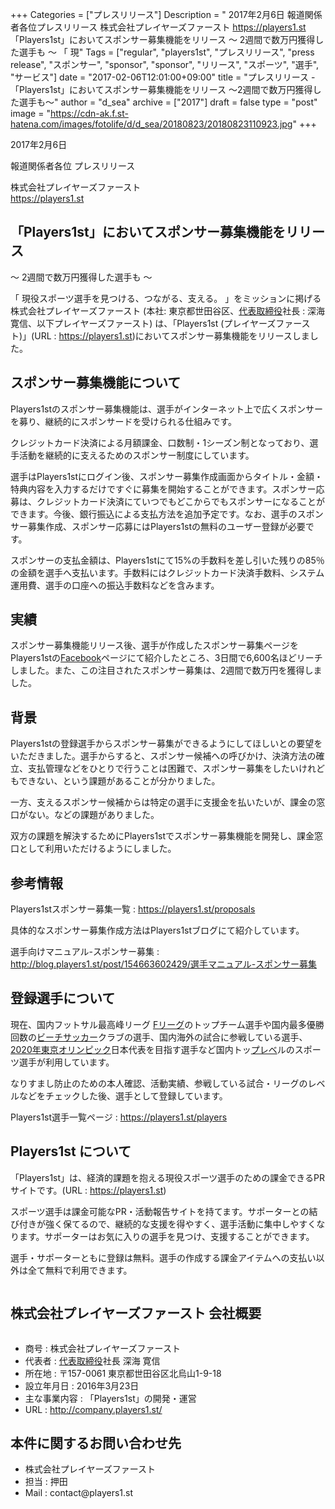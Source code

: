 +++
Categories = ["プレスリリース"]
Description = " 2017年2月6日  報道関係者各位プレスリリース  株式会社プレイヤーズファースト https://players1.st  「Players1st」においてスポンサー募集機能をリリース  〜 2週間で数万円獲得した選手も 〜  「 現"
Tags = ["regular", "players1st", "プレスリリース", "press release", "スポンサー", "sponsor", "sponsor", "リリース", "スポーツ", "選手", "サービス"]
date = "2017-02-06T12:01:00+09:00"
title = "プレスリリース - 「Players1st」においてスポンサー募集機能をリリース 〜2週間で数万円獲得した選手も〜"
author = "d_sea"
archive = ["2017"]
draft = false
type = "post"
image = "https://cdn-ak.f.st-hatena.com/images/fotolife/d/d_sea/20180823/20180823110923.jpg"
+++

<body>
<p>2017年2月6日</p>




<p>報道関係者各位
プレスリリース</p>




<p>株式会社プレイヤーズファースト<a href="https://players1.st"><br>https://players1.st</a></p>




<h2>「Players1st」においてスポンサー募集機能をリリース</h2>




<p>〜 2週間で数万円獲得した選手も 〜</p>




<p>「 現役スポーツ選手を見つける、つながる、支える。 」をミッションに掲げる株式会社プレイヤーズファースト (本社: 東京都世田谷区、<a class="keyword" href="http://d.hatena.ne.jp/keyword/%C2%E5%C9%BD%BC%E8%C4%F9%CC%F2">代表取締役</a>社長 : 深海 寛信、以下プレイヤーズファースト) は、「Players1st (プレイヤーズファースト)」(URL : <a href="https://players1.st">https://players1.st</a>)においてスポンサー募集機能をリリースしました。</p>




<h2>スポンサー募集機能について</h2>




<p>Players1stのスポンサー募集機能は、選手がインターネット上で広くスポンサーを募り、継続的にスポンサードを受けられる仕組みです。</p>




<p>クレジットカード決済による月額課金、口数制・1シーズン制となっており、選手活動を継続的に支えるためのスポンサー制度にしています。</p>




<p>選手はPlayers1stにログイン後、スポンサー募集作成画面からタイトル・金額・特典内容を入力するだけですぐに募集を開始することができます。スポンサー応募は、クレジットカード決済にていつでもどこからでもスポンサーになることができます。今後、銀行振込による支払方法を追加予定です。なお、選手のスポンサー募集作成、スポンサー応募にはPlayers1stの無料のユーザー登録が必要です。</p>




<p>スポンサーの支払金額は、Players1stにて15%の手数料を差し引いた残りの85％の金額を選手へ支払います。手数料にはクレジットカード決済手数料、システム運用費、選手の口座への振込手数料などを含みます。</p>




<h2>実績</h2>




<p>スポンサー募集機能リリース後、選手が作成したスポンサー募集ページをPlayers1stの<a class="keyword" href="http://d.hatena.ne.jp/keyword/Facebook">Facebook</a>ページにて紹介したところ、3日間で6,600名ほどリーチしました。また、この注目されたスポンサー募集は、2週間で数万円を獲得しました。</p>




<h2>背景</h2>




<p>Players1stの登録選手からスポンサー募集ができるようにしてほしいとの要望をいただきました。選手からすると、スポンサー候補への呼びかけ、決済方法の確立、支払管理などをひとりで行うことは困難で、スポンサー募集をしたいけれどもできない、という課題があることが分かりました。</p>




<p>一方、支えるスポンサー候補からは特定の選手に支援金を払いたいが、課金の窓口がない。などの課題がありました。</p>




<p>双方の課題を解決するためにPlayers1stでスポンサー募集機能を開発し、課金窓口として利用いただけるようにしました。</p>




<h2>参考情報</h2>




<p>Players1stスポンサー募集一覧 : <a href="https://players1.st/proposals">https://players1.st/proposals</a></p>




<p>具体的なスポンサー募集作成方法はPlayers1stブログにて紹介しています。</p>




<p>選手向けマニュアル-スポンサー募集 : <a href="http://blog.players1.st/post/154663602429/%E9%81%B8%E6%89%8B%E3%83%9E%E3%83%8B%E3%83%A5%E3%82%A2%E3%83%AB-%E3%82%B9%E3%83%9D%E3%83%B3%E3%82%B5%E3%83%BC%E5%8B%9F%E9%9B%86">http://blog.players1.st/post/154663602429/選手マニュアル-スポンサー募集</a></p>




<h2>登録選手について</h2>




<p>現在、国内フットサル最高峰リーグ <a class="keyword" href="http://d.hatena.ne.jp/keyword/F%A5%EA%A1%BC%A5%B0">Fリーグ</a>のトップチーム選手や国内最多優勝回数の<a class="keyword" href="http://d.hatena.ne.jp/keyword/%A5%D3%A1%BC%A5%C1%A5%B5%A5%C3%A5%AB%A1%BC">ビーチサッカー</a>クラブの選手、国内海外の試合に参戦している選手、<a class="keyword" href="http://d.hatena.ne.jp/keyword/2020%C7%AF%C5%EC%B5%FE%A5%AA%A5%EA%A5%F3%A5%D4%A5%C3%A5%AF">2020年東京オリンピック</a>日本代表を目指す選手など国内トッ<a class="keyword" href="http://d.hatena.ne.jp/keyword/%A5%D7%A5%EC%A5%D9">プレベ</a>ルのスポーツ選手が利用しています。</p>




<p>なりすまし防止のための本人確認、活動実績、参戦している試合・リーグのレベルなどをチェックした後、選手として登録しています。</p>




<p>Players1st選手一覧ページ : <a href="https://players1.st/players">https://players1.st/players</a></p>




<h2>Players1st について</h2>




<p>「Players1st」は、経済的課題を抱える現役スポーツ選手のための課金できるPRサイトです。(URL : <a href="https://players1.st">https://players1.st</a>)</p>




<p>スポーツ選手は課金可能なPR・活動報告サイトを持てます。サポーターとの結び付きが強く保てるので、継続的な支援を得やすく、選手活動に集中しやすくなります。サポーターはお気に入りの選手を見つけ、支援することができます。</p>




<p>選手・サポーターともに登録は無料。選手の作成する課金アイテムへの支払い以外は全て無料で利用できます。</p>


<p><figure data-orig-width="1024" data-orig-height="417" class="tmblr-full"><img src="https://cdn-ak.f.st-hatena.com/images/fotolife/d/d_sea/20180823/20180823110923.jpg" data-orig-width="1024" data-orig-height="417" alt=""></figure></p>
<h2>株式会社プレイヤーズファースト 会社概要</h2>

<p><figure data-orig-width="512" data-orig-height="392" class="tmblr-full"><img src="https://cdn-ak.f.st-hatena.com/images/fotolife/d/d_sea/20180823/20180823111130.png" data-orig-width="512" data-orig-height="392" alt=""></figure></p>
<ul>
<li>商号 : 株式会社プレイヤーズファースト</li>
<li>代表者 : <a class="keyword" href="http://d.hatena.ne.jp/keyword/%C2%E5%C9%BD%BC%E8%C4%F9%CC%F2">代表取締役</a>社長 深海 寛信</li>
<li>所在地 : 〒157-0061 東京都世田谷区北烏山1-9-18</li>
<li>設立年月日 : 2016年3月23日</li>
<li>主な事業内容 : 「Players1st」の開発・運営</li>
<li>URL : <a href="http://company.players1.st/">http://company.players1.st/</a>
</li>
</ul>
<h2>本件に関するお問い合わせ先</h2>

<ul>
<li>株式会社プレイヤーズファースト</li>
<li>担当 : 押田</li>
<li>Mail : contact@players1.st</li>
</ul>

</body>
